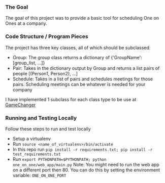 ### The Goal
The goal of this project was to provide a basic tool for scheduling One on Ones at a company.

### Code Structure / Program Pieces
The project has three key classes, all of which should be subclassed:
* Group: The group class returns a dictionary of {'GroupName': [group_list, ...]}
* Pair: Takes in the dictionary output by Group and returns a list pairs of people [(Person1, Person2), ...]
* Schedule: Takes in a list of pairs and schedules meetings for those pairs. Scheduling meetings can be whatever is needed for your company

I have implemented 1 subclass for each class type to be use at [GameChanger](gc.com)

### Running and Testing Locally
Follow these steps to run and test locally
* Setup a virtualenv
* Run `source <name_of_virtualenv>/bin/activate`
* In this repo run `pip install -r requirements.txt; pip install -r test_requirements.txt`
* Run `export PYTHONPATH=$PYTHONPATH; python one_on_one/web_app/main.py`
Note: You might need to run the web app on a different port then 80. You can do this by setting the environment variable: `ONE_ON_ONE_PORT`
